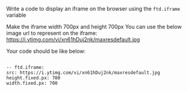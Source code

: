 Write a code to display an iframe on the browser using the `ftd.iframe` variable

Make the iframe width 700px and height 700px
You can use the below image url to represent on the iframe:
https://i.ytimg.com/vi/xn61hDuj2nk/maxresdefault.jpg

Your code should be like below:

```

-- ftd.iframe:
src: https://i.ytimg.com/vi/xn61hDuj2nk/maxresdefault.jpg
height.fixed.px: 700
width.fixed.px: 700


```